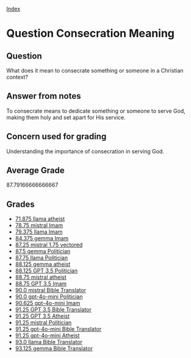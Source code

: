
[Index](../../index.md)
# Question Consecration Meaning
## Question
What does it mean to consecrate something or someone in a Christian context?

## Answer from notes
To consecrate means to dedicate something or someone to serve God, making them holy and set apart for His service.

## Concern used for grading
Understanding the importance of consecration in serving God.

## Average Grade
87.79166666666667

## Grades
 * [71.875 llama atheist](../answers/llama_atheist/Consecration_Meaning.md)
 * [78.75 mistral Imam](../answers/mistral_Imam/Consecration_Meaning.md)
 * [79.375 llama Imam](../answers/llama_Imam/Consecration_Meaning.md)
 * [84.375 gemma Imam](../answers/gemma_Imam/Consecration_Meaning.md)
 * [87.25 mistral 1.75 vectored](../answers/mistral_1.75_vectored/Consecration_Meaning.md)
 * [87.5 gemma Politician](../answers/gemma_Politician/Consecration_Meaning.md)
 * [87.75 llama Politician](../answers/llama_Politician/Consecration_Meaning.md)
 * [88.125 gemma atheist](../answers/gemma_atheist/Consecration_Meaning.md)
 * [88.125 GPT 3.5 Politician](../answers/GPT_3.5_Politician/Consecration_Meaning.md)
 * [88.75 mistral atheist](../answers/mistral_atheist/Consecration_Meaning.md)
 * [88.75 GPT 3.5 Imam](../answers/GPT_3.5_Imam/Consecration_Meaning.md)
 * [90.0 mistral Bible Translator](../answers/mistral_Bible_Translator/Consecration_Meaning.md)
 * [90.0 gpt-4o-mini Politician](../answers/gpt-4o-mini_Politician/Consecration_Meaning.md)
 * [90.625 gpt-4o-mini Imam](../answers/gpt-4o-mini_Imam/Consecration_Meaning.md)
 * [91.25 GPT 3.5 Bible Translator](../answers/GPT_3.5_Bible_Translator/Consecration_Meaning.md)
 * [91.25 GPT 3.5 Atheist](../answers/GPT_3.5_Atheist/Consecration_Meaning.md)
 * [91.25 mistral Politician](../answers/mistral_Politician/Consecration_Meaning.md)
 * [91.25 gpt-4o-mini Bible Translator](../answers/gpt-4o-mini_Bible_Translator/Consecration_Meaning.md)
 * [91.25 gpt-4o-mini Atheist](../answers/gpt-4o-mini_Atheist/Consecration_Meaning.md)
 * [93.0 llama Bible Translator](../answers/llama_Bible_Translator/Consecration_Meaning.md)
 * [93.125 gemma Bible Translator](../answers/gemma_Bible_Translator/Consecration_Meaning.md)
